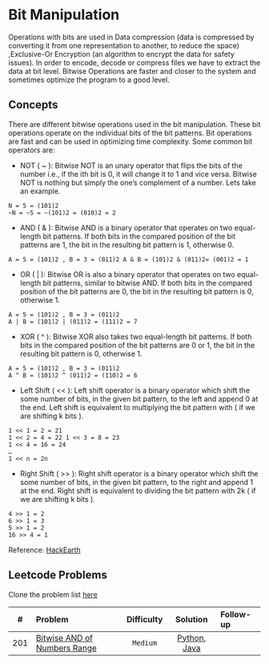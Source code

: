 # Bit Manipulation

Operations with bits are used in Data compression (data is compressed by converting it from one representation to another, to reduce the space) ,Exclusive-Or Encryption (an algorithm to encrypt the data for safety issues). In order to encode, decode or compress files we have to extract the data at bit level. Bitwise Operations are faster and closer to the system and sometimes optimize the program to a good level.

## Concepts

There are different bitwise operations used in the bit manipulation. These bit operations operate on the individual bits of the bit patterns. Bit operations are fast and can be used in optimizing time complexity. Some common bit operators are:

- NOT ( ~ ): Bitwise NOT is an unary operator that flips the bits of the number i.e., if the ith bit is 0, it will change it to 1 and vice versa. Bitwise NOT is nothing but simply the one’s complement of a number. Lets take an example.

```
N = 5 = (101)2
~N = ~5 = ~(101)2 = (010)2 = 2
```

- AND ( & ): Bitwise AND is a binary operator that operates on two equal-length bit patterns. If both bits in the compared position of the bit patterns are 1, the bit in the resulting bit pattern is 1, otherwise 0.

```
A = 5 = (101)2 , B = 3 = (011)2 A & B = (101)2 & (011)2= (001)2 = 1
```

- OR ( | ): Bitwise OR is also a binary operator that operates on two equal-length bit patterns, similar to bitwise AND. If both bits in the compared position of the bit patterns are 0, the bit in the resulting bit pattern is 0, otherwise 1.

```
A = 5 = (101)2 , B = 3 = (011)2
A | B = (101)2 | (011)2 = (111)2 = 7
```

- XOR ( ^ ): Bitwise XOR also takes two equal-length bit patterns. If both bits in the compared position of the bit patterns are 0 or 1, the bit in the resulting bit pattern is 0, otherwise 1.

```
A = 5 = (101)2 , B = 3 = (011)2
A ^ B = (101)2 ^ (011)2 = (110)2 = 6
```

- Left Shift ( << ): Left shift operator is a binary operator which shift the some number of bits, in the given bit pattern, to the left and append 0 at the end. Left shift is equivalent to multiplying the bit pattern with ( if we are shifting k bits ).

```
1 << 1 = 2 = 21
1 << 2 = 4 = 22 1 << 3 = 8 = 23
1 << 4 = 16 = 24
…
1 << n = 2n
```

- Right Shift ( >> ): Right shift operator is a binary operator which shift the some number of bits, in the given bit pattern, to the right and append 1 at the end. Right shift is equivalent to dividing the bit pattern with 2k ( if we are shifting k bits ).

```
4 >> 1 = 2
6 >> 1 = 3
5 >> 1 = 2
16 >> 4 = 1
```

Reference: [HackEarth](https://www.hackerearth.com/practice/basic-programming/bit-manipulation/basics-of-bit-manipulation/tutorial/)

## Leetcode Problems

Clone the problem list [here](https://leetcode.com/list/x39dpzdr)

|  #  | Problem                                                                                     | Difficulty |                                         Solution                                          | Follow-up |
| :-: | :------------------------------------------------------------------------------------------ | :--------: | :---------------------------------------------------------------------------------------: | :-------- |
| 201 | [Bitwise AND of Numbers Range](https://leetcode.com/problems/bitwise-and-of-numbers-range/) |  `Medium`  | [Python](./python/bitwise_and_number_range.py), [Java](./java/BitwiseANDNumberRange.java) |           |

